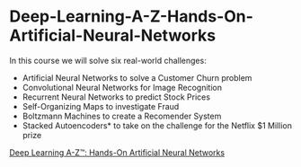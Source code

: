 # Deep-Learning-A-Z-Hands-On-Artificial-Neural-Networks

In this course we will solve six real-world challenges:

- Artificial Neural Networks to solve a Customer Churn problem
- Convolutional Neural Networks for Image Recognition
- Recurrent Neural Networks to predict Stock Prices
- Self-Organizing Maps to investigate Fraud
- Boltzmann Machines to create a Recomender System
- Stacked Autoencoders* to take on the challenge for the Netflix $1 Million prize

[Deep Learning A-Z™: Hands-On Artificial Neural Networks](https://www.udemy.com/course/deeplearning/)
